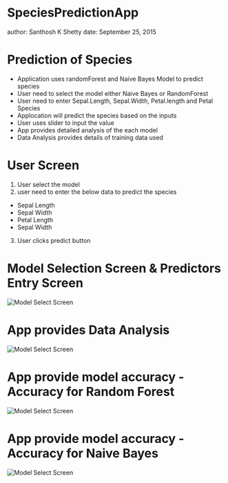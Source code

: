 SpeciesPredictionApp
========================================================
author: Santhosh K Shetty
date: September 25, 2015

Prediction of Species 
========================================================

- Application uses randomForest and Naive Bayes Model to predict species
- User need to select the model either Naive Bayes or RandomForest
- User need to enter Sepal.Length, Sepal.Width, Petal.length and Petal Species
- Applocation will predict the species based on the inputs
- User uses slider to input the value
- App provides detailed analysis of the each model
- Data Analysis provides details of training data used

User Screen 
========================================================
1. User select the model
2. user need to enter the below data to predict the species
- Sepal Length
- Sepal Width
- Petal Length
- Sepal Width
3. User clicks predict button

Model Selection Screen & Predictors Entry Screen
========================================================
![Model Select Screen](user.png)


App provides Data Analysis
========================================================
![Model Select Screen](data.png)



App provide model accuracy -Accuracy for Random Forest 
========================================================

![Model Select Screen](rf.png)


App provide model accuracy -Accuracy for Naive Bayes 
========================================================

![Model Select Screen](nb.png)


